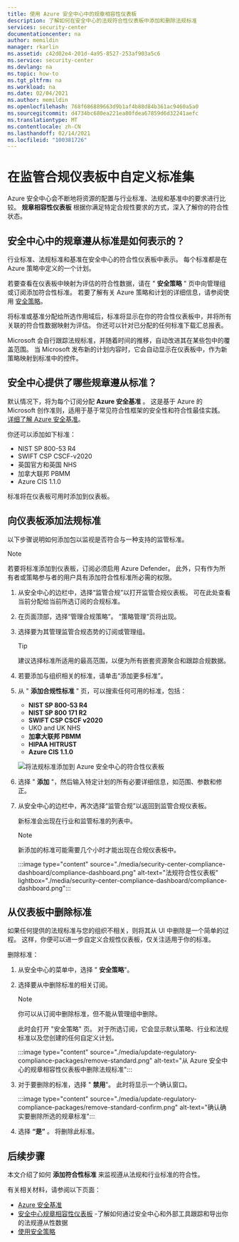 ```yaml
---
title: 使用 Azure 安全中心中的规章相容性仪表板
description: 了解如何在安全中心的法规符合性仪表板中添加和删除法规标准
services: security-center
documentationcenter: na
author: memildin
manager: rkarlin
ms.assetid: c42d02e4-201d-4a95-8527-253af903a5c6
ms.service: security-center
ms.devlang: na
ms.topic: how-to
ms.tgt_pltfrm: na
ms.workload: na
ms.date: 02/04/2021
ms.author: memildin
ms.openlocfilehash: 768f686889663d9b1af4b88d84b361ac9460a5a0
ms.sourcegitcommit: d4734bc680ea221ea80fdea67859d6d32241aefc
ms.translationtype: MT
ms.contentlocale: zh-CN
ms.lasthandoff: 02/14/2021
ms.locfileid: "100381726"
---
```

# <a name="customize-the-set-of-standards-in-your-regulatory-compliance-dashboard"></a>在监管合规仪表板中自定义标准集

Azure 安全中心会不断地将资源的配置与行业标准、法规和基准中的要求进行比较。 **规章相容性仪表板** 根据你满足特定合规性要求的方式，深入了解你的符合性状态。


## <a name="how-are-regulatory-compliance-standards-represented-in-security-center"></a>安全中心中的规章遵从标准是如何表示的？

行业标准、法规标准和基准在安全中心的符合性仪表板中表示。 每个标准都是在 Azure 策略中定义的一个计划。

若要查看在仪表板中映射为评估的符合性数据，请在 " **安全策略** " 页中向管理组或订阅添加符合性标准。 若要了解有关 Azure 策略和计划的详细信息，请参阅使用 [安全策略](tutorial-security-policy.md)。

将标准或基准分配给所选作用域后，标准将显示在你的符合性仪表板中，并将所有关联的符合性数据映射为评估。 你还可以针对已分配的任何标准下载汇总报表。

Microsoft 会自行跟踪法规标准，并随着时间的推移，自动改进其在某些包中的覆盖范围。 当 Microsoft 发布新的计划内容时，它会自动显示在仪表板中，作为新策略映射到标准中的控件。


## <a name="what-regulatory-compliance-standards-are-available-in-security-center"></a>安全中心提供了哪些规章遵从标准？

默认情况下，将为每个订阅分配 **Azure 安全基准** 。 这是基于 Azure 的 Microsoft 创作准则，适用于基于常见符合性框架的安全性和符合性最佳实践。 [详细了解 Azure 安全基准](../security/benchmarks/introduction.md)。

你还可以添加如下标准：

- NIST SP 800-53 R4
- SWIFT CSP CSCF-v2020
- 英国官方和英国 NHS
- 加拿大联邦 PBMM
- Azure CIS 1.1.0

标准将在仪表板可用时添加到仪表板。


## <a name="add-a-regulatory-standard-to-your-dashboard"></a>向仪表板添加法规标准

以下步骤说明如何添加包以监视是否符合与一种支持的监管标准。

> [!NOTE]
> 若要将标准添加到仪表板，订阅必须启用 Azure Defender。 此外，只有作为所有者或策略参与者的用户具有添加符合性标准所必需的权限。 

1. 从安全中心的边栏中，选择“监管合规”以打开监管合规仪表板。 可在此处查看当前分配给当前所选订阅的合规标准。   

1. 在页面顶部，选择“管理合规策略”。 “策略管理”页将出现。

1. 选择要为其管理监管合规态势的订阅或管理组。 

    > [!TIP]
    > 建议选择标准所适用的最高范围，以便为所有嵌套资源聚合和跟踪合规数据。 

1. 若要添加与组织相关的标准，请单击“添加更多标准”。 

1. 从 " **添加合规性标准** " 页，可以搜索任何可用的标准，包括：

    - **NIST SP 800-53 R4**
    - **NIST SP 800 171 R2**
    - **SWIFT CSP CSCF v2020**
    - UKO and UK NHS
    - **加拿大联邦 PBMM**
    - **HIPAA HITRUST**
    - **Azure CIS 1.1.0**
    
    ![将法规标准添加到 Azure 安全中心的符合性仪表板](./media/update-regulatory-compliance-packages/dynamic-regulatory-compliance-additional-standards.png)

1. 选择 " **添加** "，然后输入特定计划的所有必要详细信息，如范围、参数和修正。

1. 从安全中心的边栏中，再次选择“监管合规”以返回到监管合规仪表板。

    新标准会出现在行业和监管标准的列表中。 

    > [!NOTE]
    > 新添加的标准可能需要几个小时才能出现在合规仪表板中。

    :::image type="content" source="./media/security-center-compliance-dashboard/compliance-dashboard.png" alt-text="法规符合性仪表板" lightbox="./media/security-center-compliance-dashboard/compliance-dashboard.png":::

## <a name="remove-a-standard-from-your-dashboard"></a>从仪表板中删除标准

如果任何提供的法规标准与您的组织不相关，则将其从 UI 中删除是一个简单的过程。 这样，你便可以进一步自定义合规性仪表板，仅关注适用于你的标准。

删除标准：

1. 从安全中心的菜单中，选择 " **安全策略**"。

1. 选择要从中删除标准的相关订阅。

    > [!NOTE]
    > 你可以从订阅中删除标准，但不能从管理组中删除。 

    此时会打开 "安全策略" 页。 对于所选订阅，它会显示默认策略、行业和法规标准以及您创建的任何自定义计划。

    :::image type="content" source="./media/update-regulatory-compliance-packages/remove-standard.png" alt-text="从 Azure 安全中心的规章相容性仪表板中删除法规标准":::

1. 对于要删除的标准，选择 " **禁用**"。 此时将显示一个确认窗口。

    :::image type="content" source="./media/update-regulatory-compliance-packages/remove-standard-confirm.png" alt-text="确认确实要删除所选的规章标准":::

1. 选择 **“是”** 。 将删除此标准。 


## <a name="next-steps"></a>后续步骤

本文介绍了如何 **添加符合性标准** 来监视遵从法规和行业标准的符合性。

有关相关材料，请参阅以下页面：

- [Azure 安全基准](../security/benchmarks/introduction.md)
- [安全中心规章相容性仪表板](security-center-compliance-dashboard.md) -了解如何通过安全中心和外部工具跟踪和导出你的法规遵从性数据
- [使用安全策略](tutorial-security-policy.md)